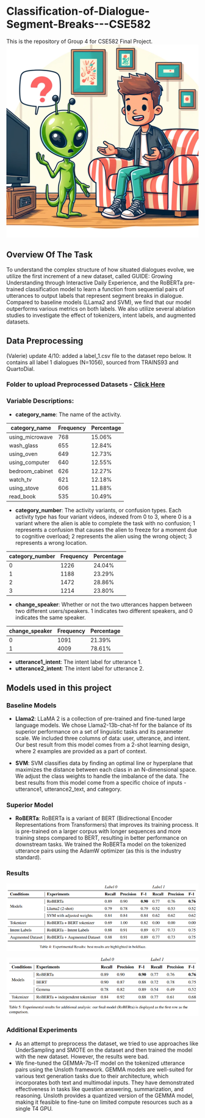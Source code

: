 # Classification-of-Dialogue-Segment-Breaks---CSE582
This is the repository of Group 4 for CSE582 Final Project.
![](images/image.png)
## Overview Of The Task
To understand the complex structure of how situated dialogues evolve, we utilize the first increment of a new dataset, called GUIDE: Growing Understanding through Interactive Daily Experience, and the RoBERTa pre-trained classification model to learn a function from sequential pairs of utterances to output labels that represent segment breaks in dialogue. Compared to baseline models (LLama2 and SVM), we find that our model outperforms various metrics on both labels. We also utilize several ablation studies to investigate the effect of tokenizers, intent labels, and augmented datasets.

## Data Preprocessing
(Valerie) update 4/10: added a label_1.csv file to the dataset repo below. It contains all label 1 dialogues (N=1056), sourced from TRAINS93 and QuartoDial.

### Folder to upload Preprocessed Datasets - [Click Here](https://pennstateoffice365-my.sharepoint.com/:f:/g/personal/hmp5565_psu_edu/EuAqhN2dA5ZAg3xCPeRZwNsB4pZquDW6onc20c9BGTo-XQ?e=hYBv6N)

### Variable Descriptions: 
- **category_name**: The name of the activity.

| category_name      | Frequency | Percentage |
|--------------------|-----------|------------|
| using_microwave    | 768       | 15.06%     |
| wash_glass         | 655       | 12.84%     |
| using_oven         | 649       | 12.73%     |
| using_computer     | 640       | 12.55%     |
| bedroom_cabinet    | 626       | 12.27%     |
| watch_tv           | 621       | 12.18%     |
| using_stove        | 606       | 11.88%     |
| read_book          | 535       | 10.49%     |

- **category_number**: The activity variants, or confusion types. Each activity type has four variant videos, indexed from 0 to 3, where 0 is a variant where the alien is able to complete the task with no confusion; 1 represents a confusion that causes the alien to freeze for a moment due to cognitive overload; 2 represents the alien using the wrong object; 3 represents a wrong location.

| category_number | Frequency | Percentage |
|-----------------|-----------|------------|
| 0               | 1226      | 24.04%     |
| 1               | 1188      | 23.29%     |
| 2               | 1472      | 28.86%     |
| 3               | 1214      | 23.80%     |

- **change_speaker**: Whether or not the two utterances happen between two different users/speakers. 1 indicates two different speakers, and 0 indicates the same speaker.

| change_speaker | Frequency | Percentage |
|----------------|-----------|------------|
| 0              | 1091      | 21.39%     |
| 1              | 4009      | 78.61%     |

- **utterance1_intent**: The intent label for utterance 1.
- **utterance2_intent**: The intent label for utterance 2.

## Models used in this project

### Baseline Models
- **Llama2**: LLaMA 2 is a collection of pre-trained and fine-tuned large language models. We chose Llama2-13b-chat-hf for the balance of its superior performance on a set of linguistic tasks and its parameter scale.  We included three columns of data: user, utterance, and intent. Our best result from this model comes from a 2-shot learning design, where 2 examples are provided as a part of context. 

- **SVM**: SVM classifies data by finding an optimal line or hyperplane that maximizes the distance between each class in an N-dimensional space. We adjust the class weights to handle the imbalance of the data. The best results from this model come from a specific choice of inputs - utterance1, utterance2_text, and category. 

### Superior Model
- **RoBERTa**: RoBERTa is a variant of BERT (Bidirectional Encoder Representations from Transformers) that improves its training process. It is pre-trained on a larger corpus with longer sequences and more training steps compared to BERT, resulting in better performance on downstream tasks. We trained the RoBERTa model on the tokenized utterance pairs using the AdamW optimizer (as this is the industry standard).

### Results

![](/images/results.PNG)

![](/images/results2.PNG)

### Additional Experiments
* As an attempt to preprocess the dataset, we tried to use approaches like UnderSampling and SMOTE on the dataset and then trained the model with the new dataset. However, the results were bad.
* We fine-tuned the GEMMA-7b-IT model on the tokenized utterance pairs using the Unsloth framework. GEMMA models are well-suited for various text generation tasks due to their architecture, which incorporates both text and multimodal inputs. They have demonstrated effectiveness in tasks like question answering, summarization, and reasoning. Unsloth provides a quantized version of the GEMMA model, making it feasible to fine-tune on limited compute resources such as a single T4 GPU.
  
